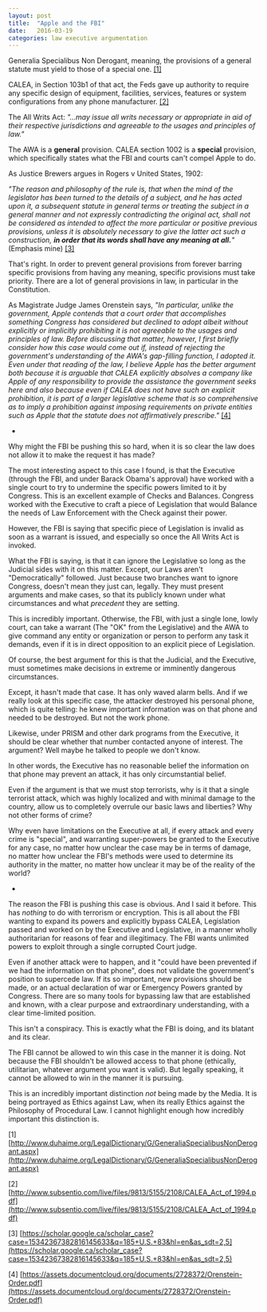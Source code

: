 ```yaml
---
layout: post
title:  "Apple and the FBI"
date:   2016-03-19
categories: law executive argumentation
---
```


Generalia Specialibus Non Derogant, meaning, the provisions of a general statute must yield to those of a special one. [[1]](http://www.duhaime.org/LegalDictionary/G/GeneraliaSpecialibusNonDerogant.aspx)

CALEA, in Section 103b1 of that act, the Feds gave up authority to require any specific design of equipment, facilities, services, features or system configurations from any phone manufacturer. [[2]](http://www.subsentio.com/live/files/9813/5155/2108/CALEA_Act_of_1994.pdf)

The All Writs Act: *"...may issue all writs necessary or appropriate in aid of their respective jurisdictions and agreeable to the usages and principles of law."*

The AWA is a __general__ provision. CALEA section 1002 is a __special__ provision, which specifically states what the FBI and courts can't compel Apple to do.

As Justice Brewers argues in Rogers v United States, 1902:

*"The reason and philosophy of the rule is, that when the mind of the legislator has been turned to the details of a subject, and he has acted upon it, a subsequent statute in general terms or treating the subject in a general manner and not expressly contradicting the original act, shall not be considered as intended to affect the more particular or positive previous provisions, unless it is absolutely necessary to give the latter act such a construction, __in order that its words shall have any meaning at all.__"*(Emphasis mine) [[3]](https://scholar.google.ca/scholar_case?case=15342367382816145633&q=185+U.S.+83&hl=en&as_sdt=2,5) 

That's right. In order to prevent general provisions from forever barring specific provisions from having any meaning, specific provisions must take priority. There are a lot of general provisions in law, in particular in the Constitution.

As Magistrate Judge James Orenstein says,
*"In particular, unlike the government, Apple contends that a court order that accomplishes something Congress has considered but declined to adopt albeit without explicitly or implicitly prohibiting it is not agreeable to the usages and principles of law. Before discussing that matter, however, I first briefly consider how this case would come out if, instead of rejecting the government's understanding of the AWA's gap-filling function, I adopted it. Even under that reading of the law, I believe Apple has the better argument both because it is arguable that CALEA explicitly absolves a company like Apple of any responsibility to provide the assistance the government seeks here and also because even if CALEA does not have such an explicit prohibition, it is part of a larger legislative scheme that is so comprehensive as to imply a prohibition against imposing requirements on private entities such as Apple that the statute does not affirmatively prescribe."* [[4]](https://assets.documentcloud.org/documents/2728372/Orenstein-Order.pdf)

-


Why might the FBI be pushing this so hard, when it is so clear the law does not allow it to make the request it has made?

The most interesting aspect to this case I found, is that the Executive (through the FBI, and under Barack Obama's approval) have worked with a single court to try to undermine the specific powers limited to it by Congress. This is an excellent example of Checks and Balances. Congress worked with the Executive to craft a piece of Legislation that would Balance the needs of Law Enforcement with the Check against their power.

However, the FBI is saying that specific piece of Legislation is invalid as soon as a warrant is issued, and especially so once the All Writs Act is invoked.

What the FBI is saying, is that it can ignore the Legislative so long as the Judicial sides with it on this matter. Except, our Laws aren't "Democratically" followed. Just because two branches want to ignore Congress, doesn't mean they just can, legally. They must present arguments and make cases, so that its publicly known under what circumstances and what *precedent* they are setting.

This is incredibly important. Otherwise, the FBI, with just a single lone, lowly court, can take a warrant (The "OK" from the Legislative) and the AWA to give command any entity or organization or person to perform any task it demands, even if it is in direct opposition to an explicit piece of Legislation.

Of course, the best argument for this is that the Judicial, and the Executive, must sometimes make decisions in extreme or imminently dangerous circumstances.

Except, it hasn't made that case. It has only waved alarm bells. And if we really look at this specific case, the attacker destroyed his personal phone, which is quite telling: he knew important information was on that phone and needed to be destroyed. But not the work phone.

Likewise, under PRISM and other dark programs from the Executive, it should be clear whether that number contacted anyone of interest. The argument? Well maybe he talked to people we don't know.

In other words, the Executive has no reasonable belief the information on that phone may prevent an attack, it has only circumstantial belief.

Even if the argument is that we must stop terrorists, why is it that a single terrorist attack, which was highly localized and with minimal damage to the country, allow us to completely overrule our basic laws and liberties? Why not other forms of crime?

Why even have limitations on the Executive at all, if every attack and every crime is "special", and warranting super-powers be granted to the Executive for any case, no matter how unclear the case may be in terms of damage, no matter how unclear the FBI's methods were used to determine its authority in the matter, no matter how unclear it may be of the reality of the world?


-


The reason the FBI is pushing this case is obvious. And I said it before. This has *nothing* to do with terrorism or encryption. This is all about the FBI wanting to expand its powers and explicitly bypass CALEA, Legislation passed and worked on by the Executive and Legislative, in a manner wholly authoritarian for reasons of fear and illegitimacy. The FBI wants unlimited powers to exploit through a single corrupted Court judge.

Even if another attack were to happen, and it "could have been prevented if we had the information on that phone", does not validate the government's position to supercede law. If its so important, new provisions should be made, or an actual declaration of war or Emergency Powers granted by Congress. There are so many tools for bypassing law that are established and known, with a clear purpose and extraordinary understanding, with a clear time-limited position.

This isn't a conspiracy. This is exactly what the FBI is doing, and its blatant and its clear.

The FBI cannot be allowed to win this case in the manner it is doing. Not because the FBI shouldn't be allowed access to that phone (ethically, utilitarian, whatever argument you want is valid). But legally speaking, it cannot be allowed to win in the manner it is pursuing.

This is an incredibly important distinction *not* being made by the Media. It is being portrayed as Ethics against Law, when its really Ethics against the Philosophy of Procedural Law. I cannot highlight enough how incredibly important this distinction is.


[1] [http://www.duhaime.org/LegalDictionary/G/GeneraliaSpecialibusNonDerogant.aspx](http://www.duhaime.org/LegalDictionary/G/GeneraliaSpecialibusNonDerogant.aspx)

[2] [http://www.subsentio.com/live/files/9813/5155/2108/CALEA_Act_of_1994.pdf](http://www.subsentio.com/live/files/9813/5155/2108/CALEA_Act_of_1994.pdf)

[3] [https://scholar.google.ca/scholar_case?case=15342367382816145633&q=185+U.S.+83&hl=en&as_sdt=2,5](https://scholar.google.ca/scholar_case?case=15342367382816145633&q=185+U.S.+83&hl=en&as_sdt=2,5)

[4] [https://assets.documentcloud.org/documents/2728372/Orenstein-Order.pdf](https://assets.documentcloud.org/documents/2728372/Orenstein-Order.pdf)
